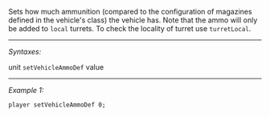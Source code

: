 Sets how much ammunition (compared to the configuration of magazines defined in the vehicle's class) the vehicle has. Note that the ammo will only be added to `local` turrets. To check the locality of turret use `turretLocal`.


---
*Syntaxes:*

unit `setVehicleAmmoDef` value

---
*Example 1:*

```sqf
player setVehicleAmmoDef 0;
```